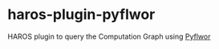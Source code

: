 # haros-plugin-pyflwor
HAROS plugin to query the Computation Graph using [Pyflwor](https://github.com/timtadh/pyflwor)

